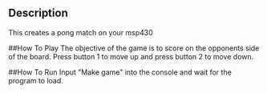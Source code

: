 ## Description
This creates a pong match on your msp430

##How To Play
The objective of the game is to score on the opponents side of the board. Press button 1 to move up and press button 2 to move down. 

##How To Run
Input "Make game" into the console and wait for the program to load. 